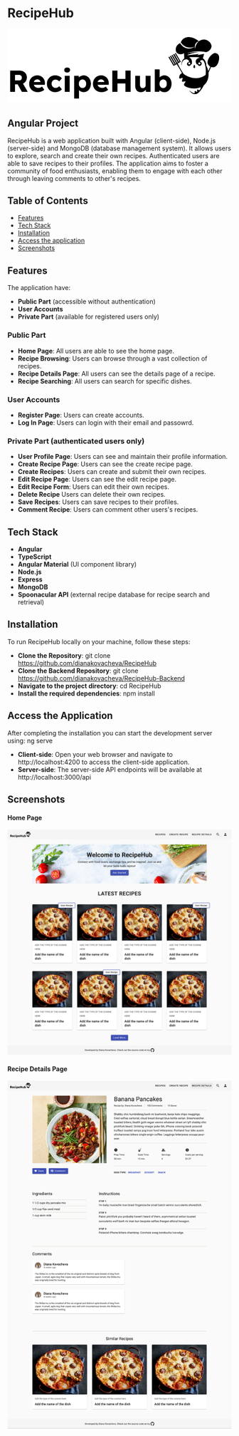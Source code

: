 # RecipeHub

![RecipeHub Logo](./src//assets/RecipeHub-logo-with-mascot.png)

## Angular Project

RecipeHub is a web application built with Angular (client-side), Node.js (server-side) and MongoDB (database management system).
It allows users to explore, search and create their own recipes. Authenticated users are able to save recipes to their profiles. The application aims to foster a community of food enthusiasts, enabling them to engage with each other through leaving comments to other's recipes.

## Table of Contents

- [Features](#features)
- [Tech Stack](#tech-stack)
- [Installation](#installation)
- [Access the application](#access-the-application)
- [Screenshots](#screenshots)

## Features

The application have:

- **Public Part** (accessible without authentication)
- **User Accounts**
- **Private Part** (available for registered users only)

### Public Part

- **Home Page**: All users are able to see the home page.
- **Recipe Browsing**: Users can browse through a vast collection of recipes.
- **Recipe Details Page**: All users can see the details page of a recipe.
- **Recipe Searching**: All users can search for specific dishes.

### User Accounts

- **Register Page**: Users can create accounts.
- **Log In Page**: Users can login with their email and passowrd.

### Private Part (authenticated users only)

- **User Profile Page**: Users can see and maintain their profile information.
- **Create Recipe Page**: Users can see the create recipe page.
- **Create Recipes**: Users can create and submit their own recipes.
- **Edit Recipe Page**: Users can see the edit recipe page.
- **Edit Recipe Form**: Users can edit their own recipes.
- **Delete Recipe** Users can delete their own recipes.
- **Save Recipes**: Users can save recipes to their profiles.
- **Comment Recipe**: Users can comment other users's recipes.

## Tech Stack

- **Angular**
- **TypeScript**
- **Angular Material** (UI component library)
- **Node.js**
- **Express**
- **MongoDB**
- **Spoonacular API** (external recipe database for recipe search and retrieval)

## Installation

To run RecipeHub locally on your machine, follow these steps:

- **Clone the Repository**: git clone https://github.com/dianakovacheva/RecipeHub
- **Clone the Backend Repository**: git clone https://github.com/dianakovacheva/RecipeHub-Backend
- **Navigate to the project directory**: cd RecipeHub
- **Install the required dependencies**: npm install

## Access the Application

After completing the installation you can start the development server using: ng serve

- **Client-side**: Open your web browser and navigate to http://localhost:4200 to access the client-side application.
- **Server-side**: The server-side API endpoints will be available at http://localhost:3000/api

## Screenshots

#### Home Page

![Home Page](./src//assets//recipeHub-Screenshots/recipeHub-home-page.png)

#### Recipe Details Page

![Home Page](./src//assets//recipeHub-Screenshots/recipeHub-recipe-details-page.png)
